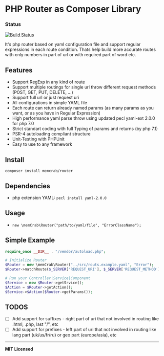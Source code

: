PHP Router as Composer Library 
==========================
### Status
[![Build Status](https://travis-ci.org/noonehos/router.svg?branch=master)](https://travis-ci.org/noonehos/router)

It's php router based on yaml configuration file and support regular expressions in each route condition. 
Thats help build more accurate routes with only numbers in part of url or with required part of word etc.

Features
--------

* Support RegExp in any kind of route
* Support multiple routings for single url throw different request methods (POST, GET, PUT, DELETE, ...)
* Support full url or just request uri
* All configurations in simple YAML file
* Each route can return already named params (as many params as you want, or as you have in Regular Expression)
* High performance yaml parse throw using updated pecl yaml-ext 2.0.0 for php 7.0
* Strict standart coding with full Typing of params and returns (by php 7.1)
* PSR-4 autoloading compliant structure
* Unit-Testing with PHPUnit
* Easy to use to any framework

Install
--------
`composer install memcrab/router`

Dependencies
--------
- php extension YAML: `pecl install yaml-2.0.0`

Usage
--------
- `new \memCrab\Router("path/to/yaml/file", "ErrorClassName");`

Simple Example
--------
```php
require_once __DIR__ . "/vendor/autoload.php";

# Initialize Router
$Router = new \memCrab\Router("../src/routs.example.yaml", "Error");
$Router->matchRoute($_SERVER['REQUEST_URI'], $_SERVER['REQUEST_METHOD']);

# Run your Controller|Service|Component
$Service = new $Router->getSrvice();
$Action = $Router->getAction();
$Service->$Action($Router->getParams());
```

## TODOS

- [ ] Add support for suffixes - right part of uri that not involved in routing like .html, .php, last "/", etc
- [ ] Add support for prefixes - left part of uri that not involved in routing like lang part (uk/us/fr/ru) or geo part (europe/asia), etc

---
**MIT Licensed**
